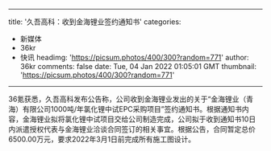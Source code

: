 
---
title: '久吾高科：收到金海锂业签约通知书'
categories: 
 - 新媒体
 - 36kr
 - 快讯
headimg: 'https://picsum.photos/400/300?random=771'
author: 36kr
comments: false
date: Tue, 04 Jan 2022 01:05:01 GMT
thumbnail: 'https://picsum.photos/400/300?random=771'
---

<div>   
36氪获悉，久吾高科发布公告称，公司收到金海锂业发出的关于“金海锂业（青海）有限公司1000吨/年氯化锂中试EPC采购项目”签约通知书。根据通知书内容，金海锂业拟将氯化锂中试项目交给公司制造完成，公司拟于收到通知书10日内派遣授权代表与金海锂业洽谈合同签订的相关事宜。根据公告，合同暂定总价6500.00万元，要求2022年3月1日前完成所有施工图设计。  
</div>
            